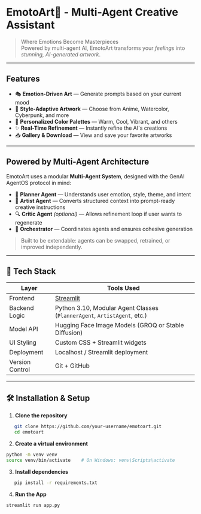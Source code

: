 #  EmotoArt🎨 - Multi-Agent Creative Assistant

> Where Emotions Become Masterpieces  
> Powered by multi-agent AI, EmotoArt transforms your *feelings* into *stunning, AI-generated artwork*.

---

## Features

- 🎭 **Emotion-Driven Art** — Generate prompts based on your current mood  
- 🌟 **Style-Adaptive Artwork** — Choose from Anime, Watercolor, Cyberpunk, and more  
- 🎨 **Personalized Color Palettes** — Warm, Cool, Vibrant, and others  
- ✨ **Real-Time Refinement** — Instantly refine the AI's creations  
- 📥 **Gallery & Download** — View and save your favorite artworks  

---

## Powered by Multi-Agent Architecture

EmotoArt uses a modular **Multi-Agent System**, designed with the GenAI AgentOS protocol in mind:

- 🧭 **Planner Agent** — Understands user emotion, style, theme, and intent  
- 🎨 **Artist Agent** — Converts structured context into prompt-ready creative instructions  
- 🔍 **Critic Agent** *(optional)* — Allows refinement loop if user wants to regenerate  
- 🧠 **Orchestrator** — Coordinates agents and ensures cohesive generation

> Built to be extendable: agents can be swapped, retrained, or improved independently.

---

## 🧰 Tech Stack

| Layer           | Tools Used                                                                 |
|----------------|------------------------------------------------------------------------------|
| Frontend        | [Streamlit](https://streamlit.io)                                          |
| Backend Logic   | Python 3.10, Modular Agent Classes (`PlannerAgent`, `ArtistAgent`, etc.)   |
| Model API       | Hugging Face Image Models (GROQ or Stable Diffusion)                       |
| UI Styling      | Custom CSS + Streamlit widgets                                             |
| Deployment      | Localhost / Streamlit deployment                                |
| Version Control | Git + GitHub                                                               |

---


## 🛠️ Installation & Setup

1. **Clone the repository**  
```bash
   git clone https://github.com/your-username/emotoart.git
   cd emotoart
```
2. **Create a virtual environment**
```bash
python -m venv venv
source venv/bin/activate    # On Windows: venv\Scripts\activate
```
3. **Install dependencies**  
```bash
   pip install -r requirements.txt
```
4. **Run the App**
```bash
streamlit run app.py
```
